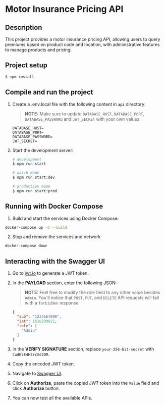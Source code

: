 # Motor Insurance Pricing API

## Description

This project provides a motor insurance pricing API, allowing users to query premiums based on product code and location, with administrative features to manage products and pricing.

## Project setup

```bash
$ npm install
```

## Compile and run the project

1. Create a .env.local file with the following content in `api` directory:

    > **NOTE:** Make sure to update `DATABASE_HOST`, `DATABASE_PORT`, `DATABASE_PASSWORD` and `JWT_SECRET` with your own values.

    ```
    DATABASE_HOST=
    DATABASE_PORT=
    DATABASE_PASSWORD=
    JWT_SECRET=
    ```

2. Start the development server:

    ```bash
    # development
    $ npm run start

    # watch mode
    $ npm run start:dev

    # production mode
    $ npm run start:prod
    ```

## Running with Docker Compose

1. Build and start the services using Docker Compose:

```bash
docker-compose up -d --build
```

2. Stop and remove the services and network

```bash
docker-compose down
```

## Interacting with the Swagger UI

1. Go to [jwt.io](https://jwt.io/) to generate a JWT token.

2. In the **PAYLOAD** section, enter the following JSON:

    > **NOTE:** Feel free to modify the role field to any other value besides `Admin`. You'll notice that `POST`, `PUT`, and `DELETE` API requests will fail with a `forbidden` response

    ```json
    {
      "sub": "1234567890",
      "iat": 1516239022,
      "role": [
        "Admin"
      ]
    }
    ```

3. In the **VERIFY SIGNATURE** section, replace `your-256-bit-secret` with `CwdKzE4H3rcXd2DM`.

4. Copy the encoded JWT token.

5. Navigate to [Swagger UI](http://localhost:3000/api/swagger-ui).

6. Click on **Authorize**, paste the copied JWT token into the `Value` field and click **Authorize** button.

7. You can now test all the available APIs.
